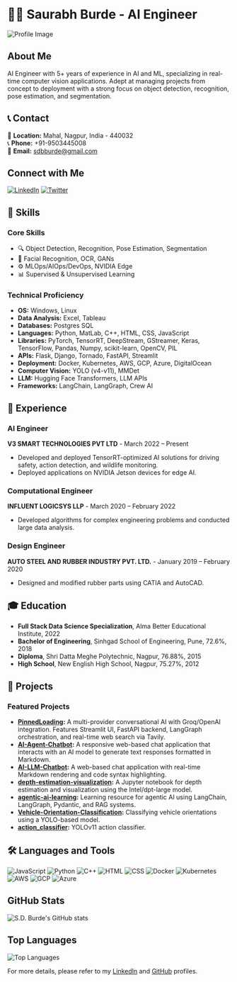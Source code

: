 # 👨‍💻 Saurabh Burde - AI Engineer

![Profile Image](https://avatars.githubusercontent.com/u/sdburde)

## About Me

AI Engineer with 5+ years of experience in AI and ML, specializing in real-time computer vision applications. Adept at managing projects from concept to deployment with a strong focus on object detection, recognition, pose estimation, and segmentation.

## 📞 Contact

📍 **Location:** Mahal, Nagpur, India - 440032  
📞 **Phone:** +91-9503445008  
📧 **Email:** sdbburde@gmail.com

## Connect with Me

[![LinkedIn](https://img.shields.io/badge/LinkedIn-blue?style=flat-square&logo=linkedin)](https://www.linkedin.com/in/sdburde/)
[![Twitter](https://img.shields.io/badge/Twitter-blue?style=flat-square&logo=twitter)](https://twitter.com/sdburde)

## 🚀 Skills

### Core Skills
- 🔍 Object Detection, Recognition, Pose Estimation, Segmentation
- 🧠 Facial Recognition, OCR, GANs
- ⚙️ MLOps/AIOps/DevOps, NVIDIA Edge
- 📊 Supervised & Unsupervised Learning

### Technical Proficiency
- **OS:** Windows, Linux
- **Data Analysis:** Excel, Tableau
- **Databases:** Postgres SQL
- **Languages:** Python, MatLab, C++, HTML, CSS, JavaScript
- **Libraries:** PyTorch, TensorRT, DeepStream, GStreamer, Keras, TensorFlow, Pandas, Numpy, scikit-learn, OpenCV, PIL
- **APIs:** Flask, Django, Tornado, FastAPI, Streamlit
- **Deployment:** Docker, Kubernetes, AWS, GCP, Azure, DigitalOcean
- **Computer Vision:** YOLO (v4-v11), MMDet
- **LLM:** Hugging Face Transformers, LLM APIs
- **Frameworks:** LangChain, LangGraph, Crew AI

## 💼 Experience

### AI Engineer
**V3 SMART TECHNOLOGIES PVT LTD** - March 2022 – Present  
- Developed and deployed TensorRT-optimized AI solutions for driving safety, action detection, and wildlife monitoring.
- Deployed applications on NVIDIA Jetson devices for edge AI.

### Computational Engineer
**INFLUENT LOGICSYS LLP** - March 2020 – February 2022  
- Developed algorithms for complex engineering problems and conducted large data analysis.

### Design Engineer
**AUTO STEEL AND RUBBER INDUSTRY PVT. LTD.** - January 2019 – February 2020  
- Designed and modified rubber parts using CATIA and AutoCAD.

## 🎓 Education

- **Full Stack Data Science Specialization**, Alma Better Educational Institute, 2022
- **Bachelor of Engineering**, Sinhgad School of Engineering, Pune, 72.6%, 2018
- **Diploma**, Shri Datta Meghe Polytechnic, Nagpur, 76.88%, 2015
- **High School**, New English High School, Nagpur, 75.27%, 2012

## 📂 Projects

### Featured Projects
- **[PinnedLoading](https://github.com/sdburde/PinnedLoading):** A multi-provider conversational AI with Groq/OpenAI integration. Features Streamlit UI, FastAPI backend, LangGraph orchestration, and real-time web search via Tavily.
- **[AI-Agent-Chatbot](https://github.com/sdburde/AI-Agent-Chatbot):** A responsive web-based chat application that interacts with an AI model to generate text responses formatted in Markdown.
- **[AI-LLM-Chatbot](https://github.com/sdburde/AI-LLM-Chatbot):** A web-based chat application with real-time Markdown rendering and code syntax highlighting.
- **[depth-estimation-visualization](https://github.com/sdburde/depth-estimation-visualization):** A Jupyter notebook for depth estimation and visualization using the Intel/dpt-large model.
- **[agentic-ai-learning](https://github.com/sdburde/agentic-ai-learning):** Learning resource for agentic AI using LangChain, LangGraph, Pydantic, and RAG systems.
- **[Vehicle-Orientation-Classification](https://github.com/sdburde/Vehicle-Orientation-Classification):** Classifying vehicle orientations using a YOLO-based model.
- **[action_classifier](https://github.com/sdburde/action_classifier):** YOLOv11 action classifier.

## 🛠️ Languages and Tools

![JavaScript](https://img.shields.io/badge/-JavaScript-black?style=flat-square&logo=javascript)
![Python](https://img.shields.io/badge/-Python-black?style=flat-square&logo=python)
![C++](https://img.shields.io/badge/-C++-black?style=flat-square&logo=cplusplus)
![HTML](https://img.shields.io/badge/-HTML-black?style=flat-square&logo=html5)
![CSS](https://img.shields.io/badge/-CSS-black?style=flat-square&logo=css3)
![Docker](https://img.shields.io/badge/-Docker-black?style=flat-square&logo=docker)
![Kubernetes](https://img.shields.io/badge/-Kubernetes-black?style=flat-square&logo=kubernetes)
![AWS](https://img.shields.io/badge/-AWS-black?style=flat-square&logo=amazon-aws)
![GCP](https://img.shields.io/badge/-GCP-black?style=flat-square&logo=google-cloud)
![Azure](https://img.shields.io/badge/-Azure-black?style=flat-square&logo=microsoft-azure)



## GitHub Stats

![S.D. Burde's GitHub stats](https://github-readme-stats.vercel.app/api?username=sdburde&show_icons=true&theme=radical)

## Top Languages

![Top Languages](https://github-readme-stats.vercel.app/api/top-langs/?username=sdburde&layout=compact&theme=radical)

For more details, please refer to my [LinkedIn](https://linkedin.com/in/saurabhburde) and [GitHub](https://github.com/sdburde) profiles.
